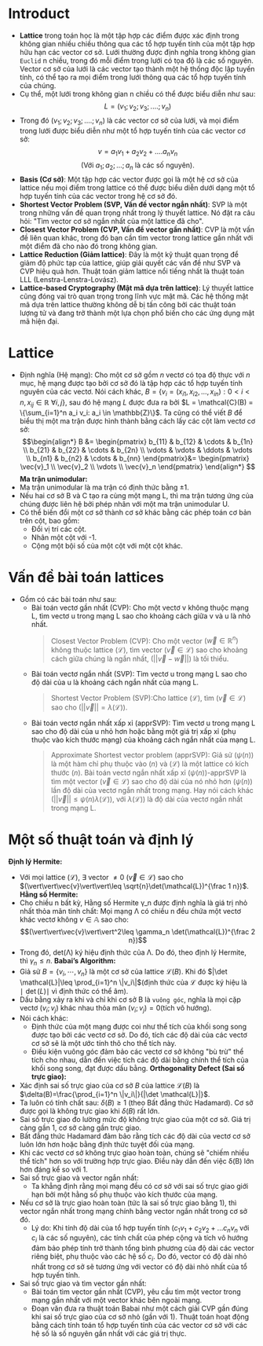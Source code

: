 # Introduct
- **Lattice** trong toán học là một tập hợp các điểm được xác định trong không gian nhiều chiều thông qua các tổ hợp tuyến tính của một tập hợp hữu hạn các vector cơ sở. Lưới thường được định nghĩa trong không gian `Euclid` n chiều, trong đó mỗi điểm trong lưới có tọa độ là các số nguyên. Vector cơ sở của lưới là các vector tạo thành một hệ thống độc lập tuyến tính, có thể tạo ra mọi điểm trong lưới thông qua các tổ hợp tuyến tính của chúng.
- Cụ thể, một lưới trong không gian n chiều có thể được biểu diễn như sau: $$L= ({v_1;v_2;v_3;....;v_n})$$
- Trong đó $({v_1;v_2;v_3;....;v_n})$ là các vector cơ sở của lưới, và mọi điểm trong lưới được biểu diễn như một tổ hợp tuyến tính của các vector cơ sở: $$v= a_1v_1+a_2v_2+....a_nv_n$$ $$(\text{Với}\ a_1;a_2;...;a_n\ \text{là các số nguyên}).$$
-  **Basis (Cơ sở)**: Một tập hợp các vector được gọi là một hệ cơ sở của lattice nếu mọi điểm trong lattice có thể được biểu diễn dưới dạng một tổ hợp tuyến tính của các vector trong hệ cơ sở đó.
- **Shortest Vector Problem (SVP, Vấn đề vector ngắn nhất)**: SVP là một trong những vấn đề quan trọng nhất trong lý thuyết lattice. Nó đặt ra câu hỏi: "Tìm vector cơ sở ngắn nhất của một lattice đã cho".
- **Closest Vector Problem (CVP, Vấn đề vector gần nhất)**: CVP là một vấn đề liên quan khác, trong đó bạn cần tìm vector trong lattice gần nhất với một điểm đã cho nào đó trong không gian.
- **Lattice Reduction (Giảm lattice)**: Đây là một kỹ thuật quan trọng để giảm độ phức tạp của lattice, giúp giải quyết các vấn đề như SVP và CVP hiệu quả hơn. Thuật toán giảm lattice nổi tiếng nhất là thuật toán LLL (Lenstra-Lenstra-Lovász).
- **Lattice-based Cryptography (Mật mã dựa trên lattice)**: Lý thuyết lattice cũng đóng vai trò quan trọng trong lĩnh vực mật mã. Các hệ thống mật mã dựa trên lattice thường không dễ bị tấn công bởi các thuật toán lượng tử và đang trở thành một lựa chọn phổ biến cho các ứng dụng mật mã hiện đại.
# Lattice
- Định nghĩa (Hệ mạng): Cho một cơ sở gồm $n$ vectơ có tọa độ thực với $n$ mục, hệ mạng được tạo bởi cơ sở đó là tập hợp các tổ hợp tuyến tính nguyên của các vectơ. Nói cách khác, $B = \{v_i = (x_{i1}, x_{i2}, \ldots, x_{in}): 0 < i < n, x_{ij} \in \mathbb{R} \ \forall i, j\}$, sau đó hệ mạng $L$ được đưa ra bởi $L = \mathcal{C}(B) = \{\sum_{i=1}^n a_i v_i: a_i \in \mathbb{Z}\}$. Ta cũng có thể viết $B$ để biểu thị một ma trận được hình thành bằng cách lấy các cột làm vectơ cơ sở:
$$\begin{align*}
B &= \begin{pmatrix}
b_{11} & b_{12} & \cdots & b_{1n} \\
b_{21} & b_{22} & \cdots & b_{2n} \\
\vdots & \vdots & \ddots & \vdots \\
b_{n1} & b_{n2} & \cdots & b_{nn}
\end{pmatrix}&=
\begin{pmatrix}
\vec{v}_1 \\
\vec{v}_2 \\
\vdots \\
\vec{v}_n
\end{pmatrix}
\end{align*}
$$
**Ma trận unimodular:**
- Ma trận unimodular là ma trận có định thức bằng ±1.
- Nếu hai cơ sở B và C tạo ra cùng một mạng L, thì ma trận tương ứng của chúng được liên hệ bởi phép nhân với một ma trận unimodular U.
- Có thể biến đổi một cơ sở thành cơ sở khác bằng các phép toán cơ bản trên cột, bao gồm:
    - Đổi vị trí các cột.
    - Nhân một cột với -1.
    - Cộng một bội số của một cột với một cột khác.
# Vấn đề bài toán lattices
- Gồm có các bài toán như sau:
    - Bài toán vectơ gần nhất (CVP): Cho một vectơ v không thuộc mạng L, tìm vectơ u trong mạng L sao cho khoảng cách giữa v và u là nhỏ nhất. 
        > Closest Vector Problem (CVP): Cho một vector $(\vec{w} \in \mathbb{R}^n)$ không thuộc lattice $(\mathcal{L})$, tìm vector $(\vec{v}\in\mathcal{L})$ sao cho khoảng cách giữa chúng là ngắn nhất, $(\vert\vert\vec{v}-\vec{w}\vert\vert)$ là tối thiểu.
    - Bài toán vectơ ngắn nhất (SVP): Tìm vectơ u trong mạng L sao cho độ dài của u là khoảng cách ngắn nhất của mạng L.
        > Shortest Vector Problem (SVP):Cho lattice $(\mathcal{L})$, tìm $(\vec{v}\in\mathcal{L})$ sao cho $(\vert\vert\vec{v}\vert\vert=\lambda(\mathcal{L})).$
    - Bài toán vectơ ngắn nhất xấp xỉ (apprSVP): Tìm vectơ u trong mạng L sao cho độ dài của u nhỏ hơn hoặc bằng một giá trị xấp xỉ (phụ thuộc vào kích thước mạng) của khoảng cách ngắn nhất của mạng L.
        > Approximate Shortest vector problem (apprSVP): Giả sử $(\psi(n))$ là một hàm chỉ phụ thuộc vào $(n)$ và $(\mathcal{L})$ là một lattice có kích thước $(n)$. Bài toán vectơ ngắn nhất xấp xỉ $(\psi(n))$-apprSVP là tìm một vector $(\vec{v}\in\mathcal{L})$ sao cho độ dài của nó nhỏ hơn $(\psi(n))$ lần độ dài của vectơ ngắn nhất trong mạng. Hay nói cách khác $(\vert\vert\vec{v}\vert\vert\leq\psi(n)\lambda(\mathcal{L}))$, với $\lambda(\mathcal{L}))$ là độ dài của vectơ ngắn nhất trong mạng L.
# Một số thuật toán và định lý
**Định lý Hermite:**
- Với mọi lattice $(\mathcal{L})$, $\exists$ vector $\ne 0$ $(\vec{v}\in\mathcal{L})$ sao cho $(\vert\vert\vec{v}\vert\vert\leq \sqrt{n}\det(\mathcal{L})^{\frac 1 n})$.
**Hằng số Hermite:**
- Cho chiều n bất kỳ, Hằng số Hermite γ_n được định nghĩa là giá trị nhỏ nhất thỏa mãn tính chất: Mọi mạng Λ có chiều n đều chứa một vectơ khác vectơ không $v\in \mathbb{A}$ sao cho: $$(\vert\vert\vec{v}\vert\vert^2\leq \gamma_n \det(\mathcal{L})^{\frac 2 n})$$
- Trong đó, det(Λ) ký hiệu định thức của Λ. Do đó, theo định lý Hermite, thì $γ_n ≤ n$.
**Babai’s Algorithm:**
- Giả  sử $B=\{v_i,\cdots,v_n\}$ là một cơ sở của lattice $\mathcal{L}(B)$. Khi đó $|\det \mathcal{L}|\leq \prod_{i=1}^n \|v_i\|$(định thức của $\mathcal{L}$ được ký hiệu là $∣\det(L)∣$ vì định thức có thể âm).
- Dấu bằng xảy ra khi và chỉ khi cơ sở B là `vuông góc`, nghĩa là mọi cặp vectơ $(v_i;v_j)$ khác nhau thỏa mãn $(v_i;v_j)= 0$(tích vô hướng).
- Nói cách khác:
    - Định thức của một mạng được coi như thể tích của khối song song được tạo bởi các vectơ cơ sở. Do đó, tích các độ dài của các vectơ cơ sở sẽ là một ước tính thô cho thể tích này.
    - Điều kiện vuông góc đảm bảo các vectơ cơ sở không "bù trừ" thể tích cho nhau, dẫn đến việc tích các độ dài bằng chính thể tích của khối song song, đạt được dấu bằng.
**Orthogonality Defect (Sai số trực giao):**
- Xác định sai số trực giao của cơ sở $B$ của lattice $\mathcal{L}(B)$ là $\delta(B)=\frac{\prod_{i=1}^n \|v_i\|}{|\det \mathcal{L}|}$.
- Ta luôn có tính chất sau: $\delta(B)\geq 1$ (theo Bất đẳng thức Hadamard). Cơ sở được gọi là không trực giao khi $\delta(B)$ rất lớn.
- Sai số trực giao đo lường mức độ không trực giao của một cơ sở. Giá trị càng gần 1, cơ sở càng gần trực giao.
- Bất đẳng thức Hadamard đảm bảo rằng tích các độ dài của vectơ cơ sở luôn lớn hơn hoặc bằng định thức tuyệt đối của mạng.
- Khi các vectơ cơ sở không trực giao hoàn toàn, chúng sẽ "chiếm nhiều thể tích" hơn so với trường hợp trực giao. Điều này dẫn đến việc δ(B) lớn hơn đáng kể so với 1.
- Sai số trực giao và vector ngắn nhất:
    - Ta khẳng định rằng mọi mạng đều có cơ sở với sai số trực giao giới hạn bởi một hằng số phụ thuộc vào kích thước của mạng.
- Nếu cơ sở là trực giao hoàn toàn (tức là sai số trực giao bằng 1), thì vector ngắn nhất trong mạng chính bằng vector ngắn nhất trong cơ sở đó.
    - Lý do: Khi tính độ dài của tổ hợp tuyến tính ($c_1v_1+c_2v_2+...c_nv_n$ với $c_i$ là các số nguyên), các tính chất của phép cộng và tích vô hướng đảm bảo phép tính trở thành tổng bình phương của độ dài các vector riêng biệt, phụ thuộc vào các hệ số $c_i$. Do đó, vector có độ dài nhỏ nhất trong cơ sở sẽ tương ứng với vector có độ dài nhỏ nhất của tổ hợp tuyến tính.
- Sai số trực giao và tìm vector gần nhất:
    - Bài toán tìm vector gần nhất (CVP), yêu cầu tìm một vector trong mạng gần nhất với một vector khác bên ngoài mạng.
    - Đoạn văn đưa ra thuật toán Babai như một cách giải CVP gần đúng khi sai số trực giao của cơ sở nhỏ (gần với 1). Thuật toán hoạt động bằng cách tính toán tổ hợp tuyến tính của các vector cơ sở với các hệ số là số nguyên gần nhất với các giá trị thực.
